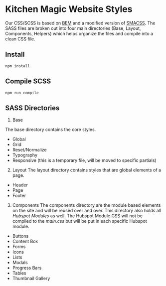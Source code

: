 # Kitchen Magic Website Styles

Our CSS/SCSS is based on [BEM](http://getbem.com/introduction/) and a modified version of [SMACSS](https://smacss.com/). The SASS files are broken out into four main directories (Base, Layout, Components, Helpers) which helps organize the files and compile into a clean CSS file. 

## Install
`npm install`

## Compile SCSS
`npm run compile`

## SASS Directories
1. Base

The base directory contains the core styles.

* Global
* Grid
* Reset/Normalize
* Typography
* Responsive (this is a temporary file, will be moved to specific partials)

2. Layout
The layout directory contains styles that are global elements of a page.

* Header
* Page
* Footer

3. Components
The components directory are the module based elements on the site and will be reused over and over. This directory also holds all *Hubspot Modules* as well. The Hubspot Module CSS will not be compiled to the _main.css_ but will be put in each specific Hubspot module.

* Buttons
* Content Box
* Forms
* Icons
* Lists
* Modals 
* Progress Bars
* Tables
* Thumbnail Gallery
